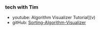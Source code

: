 
### tech with Tim
- youtube:  Algorithm Visualizer Tutorial](v)
- gitHub: [Sorting-Algorithm-Visualizer](https://github.com/techwithtim/Sorting-Algorithm-Visualizer)
